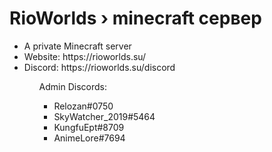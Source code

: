 <h1>RioWorlds › minecraft сервер</h1>
<ul>
<li>A private Minecraft server</li>
<li>Website: https://rioworlds.su/</li>
<li>Discord: https://rioworlds.su/discord</li>
<ul>

Admin Discords:
<ul>
<li>Relozan#0750</li>
<li>SkyWatcher_2019#5464</li>
<li>KungfuEpt#8709</li>
<li>AnimeLore#7694</li>
<ul>
